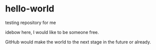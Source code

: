 # hello-world
testing repository for me

idebow here, I would like to be someone free.

GitHub would make the world to the next stage in the future or already.
